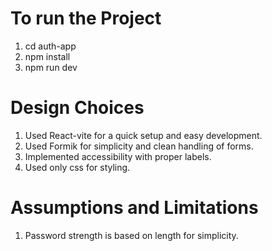 # To run the Project

1. cd auth-app
2. npm install
3. npm run dev

# Design Choices

1. Used React-vite for a quick setup and easy development.
2. Used Formik for simplicity and clean handling of forms.
3. Implemented accessibility with proper labels.
4. Used only css for styling.

# Assumptions and Limitations
1. Password strength is based on length for simplicity.

 
 
